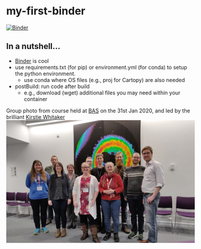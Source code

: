 # my-first-binder

[![Binder](https://mybinder.org/badge_logo.svg)](https://mybinder.org/v2/gh/scotthosking/my-first-binder/master)

## In a nutshell...
* [Binder](https://mybinder.org/) is cool
* use requirements.txt (for pip) or environment.yml (for conda) to setup the python environment.
  * use conda where OS files (e.g., proj for Cartopy) are also needed
* postBuild: run code after build
  * e.g., download (wget) additional files you may need within your container

Group photo from course held at [BAS](http://www.bas.ac.uk) on the 31st Jan 2020, and led by the brilliant [Kirstie Whitaker](https://twitter.com/kirstie_j)
[![photo](https://raw.githubusercontent.com/scott-hosking/my-first-binder/master/BoostReproducibilityBinder_BAS_2020-01-31.jpg)](https://raw.githubusercontent.com/scott-hosking/my-first-binder/master/BoostReproducibilityBinder_BAS_2020-01-31.jpg)
